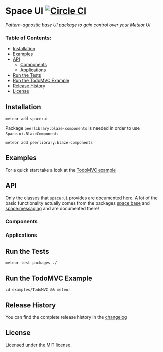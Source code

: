 # Space UI [![Circle CI](https://circleci.com/gh/meteor-space/ui.svg?style=svg)](https://circleci.com/gh/meteor-space/ui)

_Pattern-agnostic base UI package to gain control over your Meteor UI_

### Table of Contents:
* [Installation](#installation)
* [Examples](#examples)
* [API](#documentation)
  * [Components](#components)
  * [Applications](#applications)
* [Run the Tests](#run-the-tests)
* [Run the TodoMVC Example](#run-the-todomvc-example)
* [Release History](#release-history)
* [License](#license)

## Installation
`meteor add space:ui`

Package `peerlibrary:blaze-components` is needed in order to use `Space.ui.BlazeComponent`:

`meteor add peerlibrary:blaze-components`

## Examples
For a quick start take a look at the [TodoMVC example](https://github.com/meteor-space/TodoMVC)

## API
Only the classes that `space:ui` provides are documented here.
A lot of the basic functionality actually comes from the packages [space:base](https://github.com/meteor-space/base) and [space:messaging](https://github.com/meteor-space/messaging) and are documented there!

### Components

### Applications


## Run the Tests
`meteor test-packages ./`

## Run the TodoMVC Example
`cd examples/TodoMVC && meteor`

## Release History
You can find the complete release history in the [changelog](https://github.com/meteor-space/flux/blob/master/CHANGELOG.md)

## License
Licensed under the MIT license.
